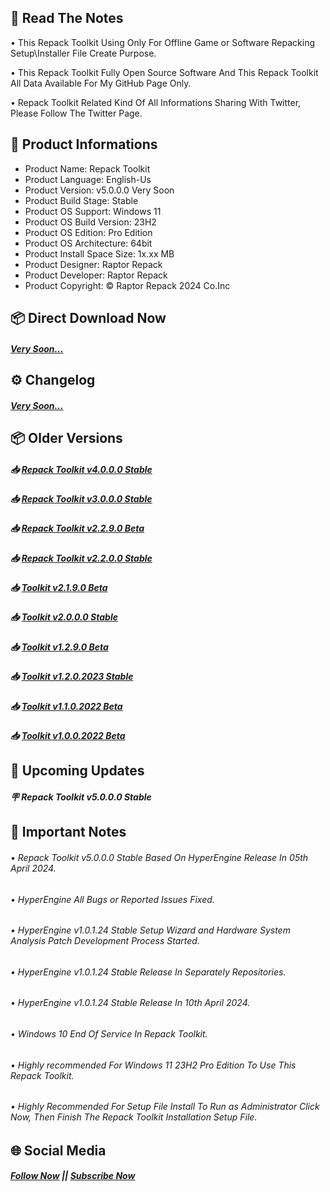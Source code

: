 ## 📝 Read The Notes

• This Repack Toolkit Using Only For Offline Game or Software Repacking Setup\Installer File Create Purpose.

• This Repack Toolkit Fully Open Source Software And This Repack Toolkit All Data Available For My GitHub Page Only.

• Repack Toolkit Related Kind Of All Informations Sharing With Twitter, Please Follow The Twitter Page.

## 📑 Product Informations

- Product Name: Repack Toolkit
- Product Language: English-Us
- Product Version: v5.0.0.0 Very Soon
- Product Build Stage: Stable
- Product OS Support: Windows 11
- Product OS Build Version: 23H2
- Product OS Edition: Pro Edition
- Product OS Architecture: 64bit
- Product Install Space Size: 1x.xx MB
- Product Designer: Raptor Repack
- Product Developer: Raptor Repack
- Product Copyright: © Raptor Repack 2024 Co.Inc

## 📦 Direct Download Now

##### [Very Soon...](https://github.com/RaptorRepack/RepackToolkit)

## ⚙️ Changelog

##### [Very Soon...](https://github.com/RaptorRepack/RepackToolkit)

## 📦 Older Versions

##### 📥 [Repack Toolkit v4.0.0.0 Stable](https://github.com/RaptorRepack/RepackToolkit/releases/tag/v4.0.0.0)

##### 📥 [Repack Toolkit v3.0.0.0 Stable](https://github.com/RaptorRepack/RepackToolkit/releases/tag/v3.0.0.0)

##### 📥 [Repack Toolkit v2.2.9.0 Beta](https://github.com/RaptorRepack/RepackToolkit/releases/tag/v2.2.9.0)

##### 📥 [Repack Toolkit v2.2.0.0 Stable](https://github.com/RaptorRepack/RepackToolkit/releases/tag/v2.2.0.0)

##### 📥 [Toolkit v2.1.9.0 Beta](https://github.com/RaptorRepack/RepackToolkit/releases/tag/v2.1.9.0)

##### 📥 [Toolkit v2.0.0.0 Stable](https://github.com/RaptorRepack/RepackToolkit/releases/tag/v2.0.0.0)

##### 📥 [Toolkit v1.2.9.0 Beta](https://github.com/RaptorRepack/RepackToolkit/releases/tag/v1.2.9.0)

##### 📥 [Toolkit v1.2.0.2023 Stable](https://github.com/RaptorRepack/RepackToolkit/releases/tag/v1.2.0.0)

##### 📥 [Toolkit v1.1.0.2022 Beta](https://github.com/RaptorRepack/RepackToolkit/releases/tag/v1.1.0.0)

##### 📥 [Toolkit v1.0.0.2022 Beta](https://github.com/RaptorRepack/RepackToolkit/releases/tag/v1.0.0.0)

## 📢 Upcoming Updates

##### 🪧 Repack Toolkit v5.0.0.0 Stable

## 📝 Important Notes

###### • Repack Toolkit v5.0.0.0 Stable Based On HyperEngine Release In 05th April 2024.

###### • HyperEngine All Bugs or Reported Issues Fixed.

###### • HyperEngine v1.0.1.24 Stable Setup Wizard and Hardware System Analysis Patch Development Process Started.

###### • HyperEngine v1.0.1.24 Stable Release In Separately Repositories.

###### • HyperEngine v1.0.1.24 Stable Release In 10th April 2024.

###### • Windows 10 End Of Service In Repack Toolkit.

###### • Highly recommended For Windows 11 23H2 Pro Edition To Use This Repack Toolkit.

###### • Highly Recommended For Setup File Install To Run as Administrator Click Now, Then Finish The Repack Toolkit Installation Setup File.

## 🌐 Social Media

##### [Follow Now](https://twitter.com/raptorrepack) || [Subscribe Now](https://youtube.com/@RaptorRepack)
